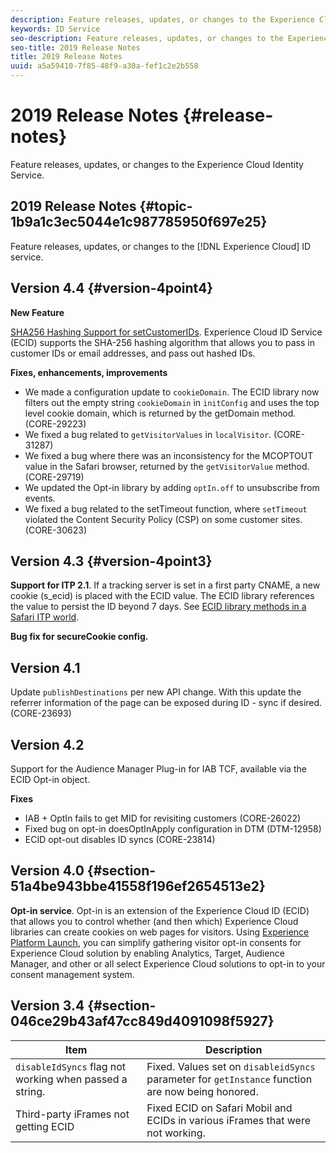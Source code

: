 ```yaml
---
description: Feature releases, updates, or changes to the Experience Cloud Identity Service.
keywords: ID Service
seo-description: Feature releases, updates, or changes to the Experience Cloud Identity Service.
seo-title: 2019 Release Notes
title: 2019 Release Notes
uuid: a5a59410-7f85-48f9-a30a-fef1c2e2b558
---
```


# 2019 Release Notes {#release-notes}

Feature releases, updates, or changes to the Experience Cloud Identity Service.

## 2019 Release Notes {#topic-1b9a1c3ec5044e1c987785950f697e25}

Feature releases, updates, or changes to the [!DNL Experience Cloud] ID service.

## Version 4.4 {#version-4point4}

**New Feature**

[SHA256 Hashing Support for setCustomerIDs](/help/reference/hashing-support.md). Experience Cloud ID Service (ECID) supports the SHA-256 hashing algorithm that allows you to pass in customer IDs or email addresses, and pass out hashed IDs.

**Fixes, enhancements, improvements**

* We made a configuration update to `cookieDomain`. The ECID library now filters out the empty string `cookieDomain` in `initConfig` and uses the top level cookie domain, which is returned by the getDomain method. (CORE-29223)
* We fixed a bug related to `getVisitorValues` in `localVisitor`. (CORE-31287)
* We fixed a bug where there was an inconsistency for the MCOPTOUT value in the Safari browser, returned by the `getVisitorValue` method. (CORE-29719)
* We updated the Opt-in library by adding `optIn.off` to unsubscribe from events.
* We fixed a bug related to the setTimeout function, where `setTimeout` violated the Content Security Policy (CSP) on some customer sites. (CORE-30623)

## Version 4.3 {#version-4point3}

**Support for ITP 2.1**. If a tracking server is set in a first party CNAME, a new cookie (s_ecid) is placed with the ECID value. The ECID library references the value to persist the ID beyond 7 days. See [ECID library methods in a Safari ITP world](/help/reference/ecid-library-methods.md).

**Bug fix for secureCookie config.**

## Version 4.1

Update `publishDestinations` per new API change. With this update the referrer information of the page can be exposed during ID - sync if desired. (CORE-23693)
 
## Version 4.2

Support for the Audience Manager Plug-in for IAB TCF, available via the ECID Opt-in object.

**Fixes**

* IAB + OptIn fails to get MID for revisiting customers (CORE-26022)
* Fixed bug on opt-in doesOptInApply configuration in DTM (DTM-12958)
* ECID opt-out disables ID syncs (CORE-23814)

## Version 4.0 {#section-51a4be943bbe41558f196ef2654513e2}

**Opt-in service**. Opt-in is an extension of the Experience Cloud ID (ECID) that allows you to control whether (and then which) Experience Cloud libraries can create cookies on web pages for visitors. Using [Experience Platform Launch](https://docs.adobelaunch.com/), you can simplify gathering visitor opt-in consents for Experience Cloud solution by enabling Analytics, Target, Audience Manager, and other or all select Experience Cloud solutions to opt-in to your consent management system.

## Version 3.4 {#section-046ce29b43af47cc849d4091098f5927}

|  Item  | Description  |
|---|---|
| `disableIdSyncs` flag not working when passed a string.  |Fixed. Values set on `disableidSyncs` parameter for `getInstance` function are now being honored.  |
|  Third-party iFrames not getting ECID  | Fixed ECID on Safari Mobil and ECIDs in various iFrames that were not working.  |

